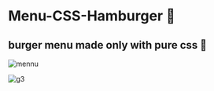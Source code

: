 # Menu-CSS-Hamburger 🍔
## burger menu made only with pure css 👀
![mennu](https://user-images.githubusercontent.com/94203956/159579148-c0d3a660-2196-4176-b434-fcff30a2cbc5.PNG)

![g3](https://user-images.githubusercontent.com/94203956/159579151-f2c2166c-9f4e-4972-8769-32471098202e.PNG)
